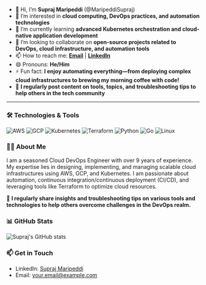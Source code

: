 - 👋 Hi, I’m **Supraj Maripeddi** (@MaripeddiSupraj)
- 👀 I’m interested in **cloud computing, DevOps practices, and automation technologies**
- 🌱 I’m currently learning **advanced Kubernetes orchestration and cloud-native application development**
- 💞️ I’m looking to collaborate on **open-source projects related to DevOps, cloud infrastructure, and automation tools**
- 📫 How to reach me: **[Email](mailto:your.email@example.com)** | **[LinkedIn](https://www.linkedin.com/in/yourprofile/)**
- 😄 Pronouns: **He/Him**
- ⚡ Fun fact: **I enjoy automating everything—from deploying complex cloud infrastructures to brewing my morning coffee with code!**
- 📝 **I regularly post content on tools, topics, and troubleshooting tips to help others in the tech community**

---

### 🛠 Technologies & Tools

![AWS](https://img.shields.io/badge/AWS-232F3E?style=flat&logo=amazon-aws)
![GCP](https://img.shields.io/badge/Google%20Cloud-4285F4?style=flat&logo=google-cloud)
![Kubernetes](https://img.shields.io/badge/Kubernetes-326CE5?style=flat&logo=kubernetes)
![Terraform](https://img.shields.io/badge/Terraform-623CE4?style=flat&logo=terraform)
![Python](https://img.shields.io/badge/Python-3776AB?style=flat&logo=python)
![Go](https://img.shields.io/badge/Go-00ADD8?style=flat&logo=go)
![Linux](https://img.shields.io/badge/Linux-FCC624?style=flat&logo=linux)

### 👨‍💻 About Me

I am a seasoned Cloud DevOps Engineer with over 9 years of experience. My expertise lies in designing, implementing, and managing scalable cloud infrastructures using AWS, GCP, and Kubernetes. I am passionate about automation, continuous integration/continuous deployment (CI/CD), and leveraging tools like Terraform to optimize cloud resources.

📝 **I regularly share insights and troubleshooting tips on various tools and technologies to help others overcome challenges in the DevOps realm.**

### 📊 GitHub Stats

![Supraj's GitHub stats](https://github-readme-stats.vercel.app/api?username=MaripeddiSupraj&show_icons=true&theme=radical)

### 📫 Get in Touch

- LinkedIn: [Supraj Maripeddi](https://www.linkedin.com/in/maripeddisupraj/)
- Email: [your.email@example.com](mailto:your.email@example.com)

